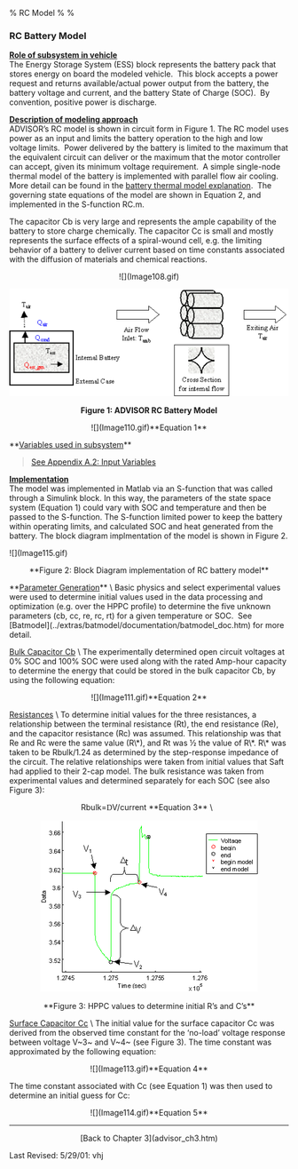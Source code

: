 % RC Model
% 
% 

### **RC Battery Model**

**<u>Role of subsystem in vehicle</u>** \
The Energy Storage System (ESS) block represents the battery pack that
stores energy on board the modeled vehicle.  This block accepts a power
request and returns available/actual power output from the battery, the
battery voltage and current, and the battery State of Charge (SOC).  By
convention, positive power is discharge.

**<u>Description of modeling approach</u>** \
ADVISOR’s RC model is shown in circuit form in Figure 1. The RC model
uses power as an input and limits the battery operation to the high and
low voltage limits.  Power delivered by the battery is limited to the
maximum that the equivalent circuit can deliver or the maximum that the
motor controller can accept, given its minimum voltage requirement.  A
simple single-node thermal model of the battery is implemented with
parallel flow air cooling.  More detail can be found in the [battery
thermal model explanation](ess_therm.htm).  The governing state
equations of the model are shown in Equation 2, and implemented in the
S-function RC.m.

<p>
The capacitor Cb is very large and represents the ample capability of
the battery to store charge chemically. The capacitor Cc is small and
mostly represents the surface effects of a spiral-wound cell, e.g. the
limiting behavior of a battery to deliver current based on time
constants associated with the diffusion of materials and chemical
reactions.

<center>
![](Image108.gif)

![](Image109.gif)

**Figure 1: ADVISOR RC Battery Model**

<p>
![](Image110.gif)**Equation 1**

</center>
**<u>Variables used in subsystem</u>**

> [See Appendix A.2: Input
> Variables](advisor_appendices.htm#Input%20Energy%20Storage%20System%20RC)

**<u>Implementation</u>** \
The model was implemented in Matlab via an S-function that was called
through a Simulink block. In this way, the parameters of the state space
system (Equation 1) could vary with SOC and temperature and then be
passed to the S-function. The S-function limited power to keep the
battery within operating limits, and calculated SOC and heat generated
from the battery. The block diagram implmentation of the model is shown
in Figure 2.

<p>
![](Image115.gif)

<center>
<p>
**Figure 2: Block Diagram implementation of RC battery model**

</center>
**<u>Parameter Generation</u>** \
Basic physics and select experimental values were used to determine
initial values used in the data processing and optimization (e.g. over
the HPPC profile) to determine the five unknown parameters (cb, cc, re,
rc, rt) for a given temperature or SOC.  See
[Batmodel](../extras/batmodel/documentation/batmodel_doc.htm) for more
detail.

<p>
<u>Bulk Capacitor Cb</u> \
The experimentally determined open circuit voltages at 0% SOC and 100%
SOC were used along with the rated Amp-hour capacity to determine the
energy that could be stored in the bulk capacitor Cb, by using the
following equation:

<center>
<p>
![](Image111.gif)**Equation 2**

</center>
<p>
<u>Resistances</u> \
To determine initial values for the three resistances, a relationship
between the terminal resistance (Rt), the end resistance (Re), and the
capacitor resistance (Rc) was assumed. This relationship was that Re and
Rc were the same value (R\*), and Rt was ½ the value of R\*. R\* was
taken to be Rbulk/1.24 as determined by the step-response impedance of
the circuit. The relative relationships were taken from initial values
that Saft had applied to their 2-cap model. The bulk resistance was
taken from experimental values and determined separately for each SOC
(see also Figure 3):

<center>
Rbulk=<font face="Symbol">D</font>V/current **Equation 3** \
 

![](Image112.gif)

<p>
**Figure 3: HPPC values to determine initial R’s and C’s**

</center>
<p>
<u>Surface Capacitor Cc</u> \
The initial value for the surface capacitor Cc was derived from the
observed time constant for the ‘no-load’ voltage response between
voltage V~3~ and V~4~ (see Figure 3). The time constant was approximated
by the following equation:

<center>
<p>
![](Image113.gif)**Equation 4**

</center>
<p>
The time constant associated with Cc (see Equation 1) was then used to
determine an initial guess for Cc:

<center>
<p>
![](Image114.gif)**Equation 5**

</center>

* * * * *

<center>
[Back to Chapter 3](advisor_ch3.htm)

</center>
<p>
Last Revised: 5/29/01: vhj
